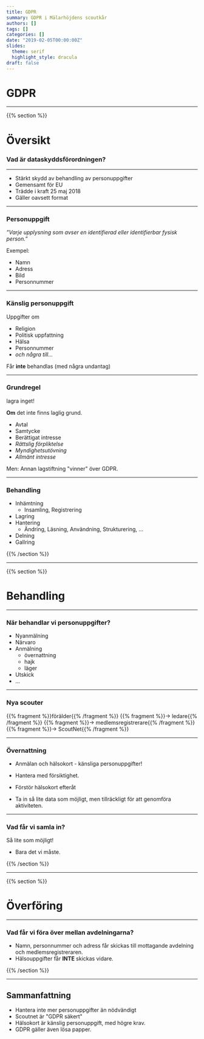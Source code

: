 ```yaml
---
title: GDPR
summary: GDPR i Mälarhöjdens scoutkår
authors: []
tags: []
categories: []
date: "2019-02-05T00:00:00Z"
slides:
  theme: serif
  highlight_style: dracula
draft: false
---
```


# GDPR

---

{{% section %}}

# Översikt

### Vad är dataskyddsförordningen?

---

- Stärkt skydd av behandling av personuppgifter
- Gemensamt för EU
- Trädde i kraft 25 maj 2018
- Gäller oavsett format

---

### Personuppgift

_”Varje upplysning som avser en identifierad eller identifierbar fysisk person.”_

Exempel:

- Namn
- Adress
- Bild
- Personnummer

---

### Känslig personuppgift

Uppgifter om

- Religion
- Politisk uppfattning
- Hälsa
- Personnummer
- _och några till..._

Får **inte** behandlas (med några undantag)

---

### Grundregel

lagra inget!

**Om** det inte finns laglig grund.

- Avtal
- Samtycke
- Berättigat intresse
- _Rättslig förpliktelse_
- _Myndighetsutövning_
- _Allmänt intresse_

Men: Annan lagstiftning "vinner" över GDPR.

---

### Behandling

- Inhämtning
  - Insamling, Registrering
- Lagring
- Hantering
  - Ändring, Läsning, Användning, Strukturering, ...
- Delning
- Gallring

{{% /section %}}

---

{{% section %}}

# Behandling

---

### När behandlar vi personuppgifter?

- Nyanmälning
- Närvaro
- Anmälning
  - övernattning
  - hajk
  - läger
- Utskick
- ...

---

### Nya scouter

{{% fragment %}}förälder{{% /fragment %}}
{{% fragment %}}-> ledare{{% /fragment %}}
{{% fragment %}}-> medlemsregistrerare{{% /fragment %}}
{{% fragment %}}-> ScoutNet{{% /fragment %}}

---

### Övernattning

- Anmälan och hälsokort - känsliga personuppgifter!
- Hantera med försiktighet.

- Förstör hälsokort efteråt
- Ta in så lite data som möjligt, men tillräckligt för att genomföra aktiviteten.

---

### Vad får vi samla in?

Så lite som möjligt!

- Bara det vi måste.

{{% /section %}}

---

{{% section %}}

# Överföring

---

### Vad får vi föra över mellan avdelningarna?

- Namn, personnummer och adress får skickas till mottagande avdelning och medlemsregistreraren.
- Hälsouppgifter får **INTE** skickas vidare.

{{% /section %}}

---

## Sammanfattning

- Hantera inte mer personuppgifter än nödvändigt
- Scoutnet är "GDPR säkert"
- Hälsokort är känslig personuppgift, med högre krav.
- GDPR gäller även lösa papper.
